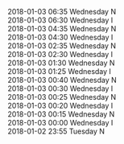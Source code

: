 2018-01-03 06:35 Wednesday  N  
2018-01-03 06:30 Wednesday  I  
2018-01-03 04:35 Wednesday  N  
2018-01-03 04:30 Wednesday  I  
2018-01-03 02:35 Wednesday  N  
2018-01-03 02:30 Wednesday  I  
2018-01-03 01:30 Wednesday  N  
2018-01-03 01:25 Wednesday  I  
2018-01-03 00:40 Wednesday  N  
2018-01-03 00:30 Wednesday  I  
2018-01-03 00:25 Wednesday  N  
2018-01-03 00:20 Wednesday  I  
2018-01-03 00:15 Wednesday  N  
2018-01-03 00:00 Wednesday  I  
2018-01-02 23:55 Tuesday  N  
